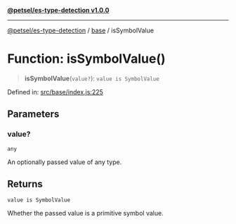 [**@petsel/es-type-detection v1.0.0**](../../README.md)

***

[@petsel/es-type-detection](../../modules.md) / [base](../README.md) / isSymbolValue

# Function: isSymbolValue()

> **isSymbolValue**(`value?`): `value is SymbolValue`

Defined in: [src/base/index.js:225](https://github.com/petsel/es-type-detection/blob/ee065d8dbfab0995c95e9bb864d87647f5391dda/src/base/index.js#L225)

## Parameters

### value?

`any`

An optionally passed value of any type.

## Returns

`value is SymbolValue`

Whether the passed value is a primitive symbol value.
